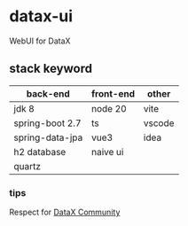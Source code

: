 # datax-ui

WebUI for DataX  


## stack keyword

| back-end        | front-end | other  |
|-----------------|-----------|--------|
| jdk 8           | node 20   | vite   |
| spring-boot 2.7 | ts        | vscode |
| spring-data-jpa | vue3      | idea   |
| h2 database     | naive ui  |        |
| quartz          |           |        |

### tips
Respect for [DataX Community](https://github.com/alibaba/DataX/graphs/contributors)




